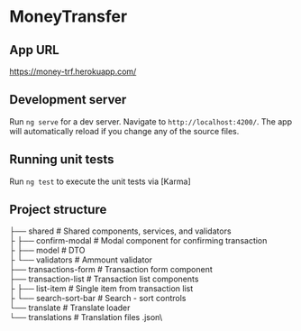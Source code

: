 # MoneyTransfer


## App URL

https://money-trf.herokuapp.com/
## Development server

Run `ng serve` for a dev server. Navigate to `http://localhost:4200/`. The app will automatically reload if you change any of the source files.

## Running unit tests

Run `ng test` to execute the unit tests via [Karma]


## Project structure

├── shared                      # Shared components, services, and validators\
├    ├── confirm-modal          # Modal component for confirming transaction\
├    ├── model                  # DTO\
├    └── validators             # Ammount validator\
├── transactions-form           # Transaction form component\
├── transaction-list            # Transaction list components\
├    ├── list-item              # Single item from transaction list\
├    └── search-sort-bar        # Search - sort controls\
└──  translate                  # Translate loader\
     └── translations           # Translation files .json\
